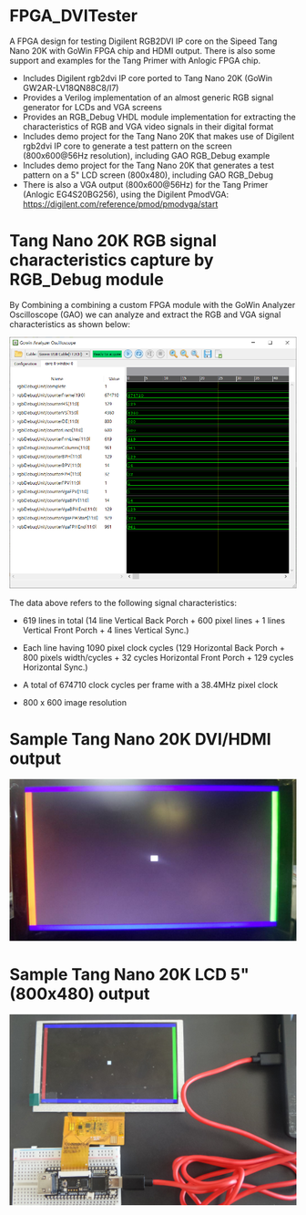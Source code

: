 # FPGA_DVITester
A FPGA design for testing Digilent RGB2DVI IP core on the Sipeed Tang Nano 20K with GoWin FPGA chip and HDMI output. There is also some support and examples for the Tang Primer with Anlogic FPGA chip.

- Includes Digilent rgb2dvi IP core ported to Tang Nano 20K (GoWin GW2AR-LV18QN88C8/I7)
- Provides a Verilog implementation of an almost generic RGB signal generator for LCDs and VGA screens
- Provides an RGB_Debug VHDL module implementation for extracting the characteristics of RGB and VGA video signals in their digital format
- Includes demo project for the Tang Nano 20K that makes use of Digilent rgb2dvi IP core to generate a test pattern on the screen (800x600@56Hz resolution), including GAO RGB_Debug example
- Includes demo project for the Tang Nano 20K that generates a test pattern on a 5" LCD screen (800x480), including GAO RGB_Debug
- There is also a VGA output (800x600@56Hz) for the Tang Primer (Anlogic EG4S20BG256), using the Digilent PmodVGA:
  <https://digilent.com/reference/pmod/pmodvga/start>
  
  
# Tang Nano 20K RGB signal characteristics capture by RGB_Debug module

By Combining a combining a custom FPGA module with the GoWin Analyzer Oscilloscope (GAO) we can analyze and extract the RGB and VGA signal characteristics as shown below:

![DVI image characteristics by RGB_Debug](images/DVI_GAO_TangNano20K.png)

The data above refers to the following signal characteristics:

- 619 lines in total (14 line Vertical Back Porch +  600 pixel lines + 1 lines Vertical Front Porch + 4 lines Vertical Sync.)

- Each line having 1090 pixel clock cycles 
(129 Horizontal Back Porch + 800 pixels width/cycles + 32 cycles Horizontal Front Porch + 129 cycles Horizontal Sync.)

- A total of 674710 clock cycles per frame with a 38.4MHz pixel clock

- 800 x 600 image resolution


# Sample Tang Nano 20K DVI/HDMI output
![Sample DVI screen with the Tang Nano 20K](images/DVITester_screen.jpg)  


# Sample Tang Nano 20K LCD 5" (800x480) output
![Sample LCD screen with the Tang Nano 20K](images/LCD5.00_TangNano20K.jpg)  